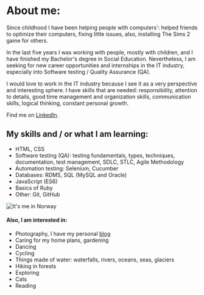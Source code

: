# **About me:**
Since childhood I have been helping people with computers': helped friends to optimize their computers, fixing little issues, also, installing The Sims 2 game for others.

In the last five years I was working with people, mostly with children, and I have finished my Bachelor's degree in Social Education. Nevertheless, I am seeking for new career opportunities and internships in the IT industry, especially into Software testing / Quality Assurance (QA). 

I would love to work in the IT industry because I see it as a very perspective and interesting sphere. I have skills that are needed: responsibility, attention to details, good time management and organization skills, communication skills, logical thinking, constant personal growth.

Find me on [LinkedIn](https://www.linkedin.com/in/vikontrimaite/).

## **My skills and / or what I am learning:**
* HTML, CSS
* Software testing (QA): testing fundamentals, types, techniques, documentation, test management, SDLC, STLC, Agile Methodology
* Automation testing: Selenium, Cucumber
* Databases: RDMS, SQL (MySQL and Oracle)
* JavaScript (ES6)
* Basics of Ruby
* Other: Git, GitHub

![It's me in Norway](https://github.com/vikontrimaite/vikontrimaite/blob/gh-pages/IMG_20191230_105907.jpg?raw=true)

#### **Also, I am interested in:**
* Photography, I have my personal [blog](https://pasivaiksciojimai.lt/)
* Caring for my home plans, gardening
* Dancing 
* Cycling
* Things made of water: waterfalls, rivers, oceans, seas, glaciers
* Hiking in forests
* Exploring
* Cats
* Reading

